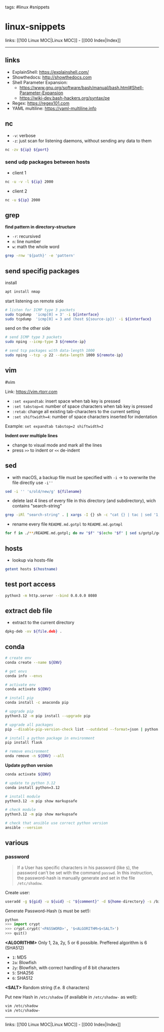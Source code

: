tags: #linux #snippets

# linux-snippets

links: [[100 Linux MOC|Linux MOC]] - [[000 Index|Index]]

---

## links
- ExplainShell: https://explainshell.com/
- Showthedocs: http://showthedocs.com
- Shell Parameter Expansion:
	- https://www.gnu.org/software/bash/manual/bash.html#Shell-Parameter-Expansion
	- https://wiki-dev.bash-hackers.org/syntax/pe
- Regex: https://regex101.com
- YAML multiline: https://yaml-multiline.info
## nc
- `-v`: verbose
- `-z`: just scan for listening daemons, without sending any data to them

```bash
nc -zv ${ip} ${port}
```

### send udp packages between hosts
- client 1
```bash
nc -u -v -l ${ip} 2000
```
- client 2
```bash
nc -u ${ip} 2000
```

## grep
**find pattern in directory-structure**
- `-r`: recursived
- `n`: line number
- `w`: math the whole word

```bash
grep -rnw '${path}' -e 'pattern'
```

## send specifig packages
install
```bash
apt install nmap
```

start listening on remote side
```bash
# listen for ICMP type 3 packets
sudo tcpdump  'icmp[0] = 3' -i ${interface}
sudo tcpdump  'icmp[0] = 3 and (host ${source-ip})' -i ${interface}
```

send on the other side
```bash
# send ICMP type 3 packets
sudo nping --icmp-type 3 ${remote-ip}

# send tcp packages with data-length 1000
sudo nping --tcp -p 22 --data-length 1000 ${remote-ip}
```

## vim
#vim

Link: https://vim.rtorr.com

- `:set expandtab`: insert space when tab key is pressed
- `:set tabstop=4`: number of space characters when tab key is pressed
- `:retab`: change all existing tab-characters to the current setting
- `:set shiftwidth=4`: number of space characters inserted for indentation

Example: `set expandtab tabstop=2 shiftwidth=2`

**Indent over multiple lines**
- change to visual mode and mark all the lines
- press `>>` to indent or `<<` de-indent

## sed
- with macOS, a backup file must be specified with `-i` -> to overwrite the file directly use `-i''` 

```bash
sed -i '' 's/old/new/g' ${filename}
```

- delete last 4 lines of every file in this directory (and subdirectory), wich contains "search-string"
```bash
grep -iRl "search-string" . | xargs -I {} sh -c "cat {} | tac | sed '1,4 d' | tac > {}.test && mv {}.test {}"
```

- rename every file `README.md.gotpl` to `README.md.gotmpl`
```bash
for f in ./**/README.md.gotpl; do mv "$f" "$(echo "$f" | sed s/gotpl/gotmpl/)"; done
```

## hosts
- lookup via hosts-file
```bash
getent hosts $(hostname)
```

## test port access

```bash
python3 -m http.server --bind 0.0.0.0 8080
```

## extract deb file
- extract to the current directory
```bash
dpkg-deb -xv ${file.deb} .
```

## conda

```bash
# create env
conda create --name ${ENV}

# get envs
conda info --envs

# activate env
conda activate ${ENV}

# install pip 
conda install -c anaconda pip

# upgrade pip
python3.12 -m pip install --upgrade pip

# upgrade all packages
pip --disable-pip-version-check list --outdated --format=json | python -c "import json, sys; print('\n'.join([x['name'] for x in json.load(sys.stdin)]))" | xargs -n1 pip install -U

# install a python package in environment
pip install flask

# remove environment
onda remove -n ${ENV} --all
```

**Update python version**

```bash
conda activate ${ENV}

# update to python 3.12
conda install python=3.12

# install module
python3.12 -m pip show markupsafe

# check module
python3.12 -m pip show markupsafe

# check that ansible use correct python version
ansible --version
```

## various
### password

> If a User has specific characters in his password (like `$`), the password can't be set with the command `passwd`. In this instruction, the password-hash is manually generate and set in the file `/etc/shadow`.

Create user:
```bash
useradd -g ${gid} -u ${uid} -c "${comment}" -d ${home-directory} -s /bin/bash ${username}
```

Generate Password-Hash (`$` must be set!):
```python
python
>>> import crypt
>>> crypt.crypt('<PASSWORD>', '$<ALGORITHM>$<SALT>')
>>> quit() 
```

**\<ALGORITHM\>**
Only 1, 2a, 2y, 5 or 6 possible. Preffered algorithm is 6 (SHA512)
- `1`: MD5
- `2a`: Blowfish
- `2y`: Blowfish, with correct handling of 8 bit characters
- `5`: SHA256
- `6`: SHA512

**\<SALT\>**
Random string (f.e. 8 characters)

Put new Hash in `/etc/shadow` (if available in `/etc/shadow-` as well):
```bash
vim /etc/shadow
vim /etc/shadow-
```

---
links: [[100 Linux MOC|Linux MOC]] - [[000 Index|Index]]